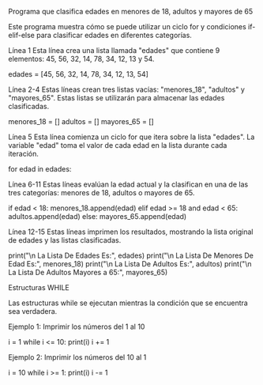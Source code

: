 Programa que clasifica edades en menores de 18, adultos y mayores de 65

Este programa muestra cómo se puede utilizar un ciclo for y condiciones if-elif-else para clasificar edades en diferentes categorías.

Línea 1
Esta línea crea una lista llamada "edades" que contiene 9 elementos: 45, 56, 32, 14, 78, 34, 12, 13 y 54.


edades = [45, 56, 32, 14, 78, 34, 12, 13, 54]


Línea 2-4
Estas líneas crean tres listas vacías: "menores_18", "adultos" y "mayores_65". Estas listas se utilizarán para almacenar las edades clasificadas.


menores_18 = []
adultos = []
mayores_65 = []


Línea 5
Esta línea comienza un ciclo for que itera sobre la lista "edades". La variable "edad" toma el valor de cada edad en la lista durante cada iteración.


for edad in edades:


Línea 6-11
Estas líneas evalúan la edad actual y la clasifican en una de las tres categorías: menores de 18, adultos o mayores de 65.


if edad < 18:
    menores_18.append(edad)
elif edad >= 18 and edad < 65:
    adultos.append(edad)
else:
    mayores_65.append(edad)


Línea 12-15
Estas líneas imprimen los resultados, mostrando la lista original de edades y las listas clasificadas.


print("\n La Lista De Edades Es:", edades)
print("\n La Lista De Menores De Edad Es:", menores_18)
print("\n La Lista De Adultos Es:", adultos)
print("\n La Lista De Adultos Mayores a 65:", mayores_65)


Estructuras WHILE

Las estructuras while se ejecutan mientras la condición que se encuentra sea verdadera.

Ejemplo 1: Imprimir los números del 1 al 10


i = 1
while i <= 10:
    print(i)
    i += 1


Ejemplo 2: Imprimir los números del 10 al 1


i = 10
while i >= 1:
    print(i)
    i -= 1
